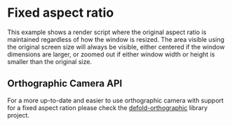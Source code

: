 # Fixed aspect ratio
This example shows a render script where the original aspect ratio is maintained regardless of how the window is resized. The area visible using the original screen size will always be visible, either centered if the window dimensions are larger, or zoomed out if either window width or height is smaller than the original size.

## Orthographic Camera API
For a more up-to-date and easier to use orthographic camera with support for a fixed aspect ration please check the [defold-orthographic](https://github.com/britzl/defold-orthographic) library project.
